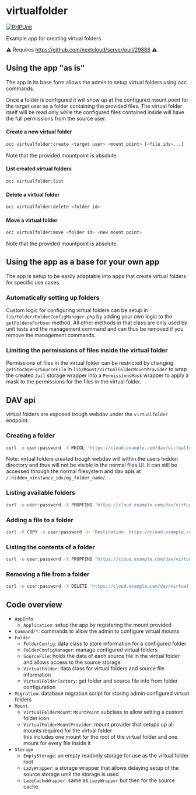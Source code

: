 # virtualfolder

[![PHPUnit](https://github.com/icewind1991/virtualfolder/actions/workflows/phpunit.yml/badge.svg)](https://github.com/icewind1991/virtualfolder/actions)

Example app for creating virtual folders

⚠  Requires https://github.com/nextcloud/server/pull/29886 ⚠ 

## Using the app "as is"

The app in its base form allows the admin to setup virtual folders using occ commands.

Once a folder is configured it will show up at the configured mount point for the target user as a folder
containing the provided files. The virtual folder itself will be read only while the configured files contained
inside will have the full permissions from the source user.

#### Create a new virtual folder

```bash
occ virtualfolder:create <target user> <mount point> [<file ids>...]
```

Note that the provided mountpoint is absolute.

#### List created virtual folders

```bash
occ virtualfolder:list
```

#### Delete a virtual folder

```bash
occ virtualfolder:delete <folder id>
```

#### Move a virtual folder

```bash
occ virtualfolder:move <folder id> <new mount point>
```

Note that the provided mountpoint is absolute.

## Using the app as a base for your own app

The app is setup to be easily adaptable into apps that create virtual folders for specific use cases.

### Automatically setting up folders

Custom logic for configuring virtual folders can be setup in `lib/Folder/FolderConfigManager.php`
by adding your own logic to the `getFoldersForUser` method.
All other methods in that class are only used by unit tests and the management command and can thus be removed
if you remove the management commands.

### Limiting the permissions of files inside the virtual folder

Permissions of files in the virtual folder can be restricted by changing `getStorageForSourceFile`
in `lib/Mount/VirtualFolderMountProvider` to wrap the created `Jail` storage wrapper into a `PermissionsMask` wrapper
to apply a mask to the permissions for the files in the virtual folder.


## DAV api

virtual folders are exposed trough webdav under the `virtualfolder` endpoint.

### Creating a folder

```bash
curl -u user:password -X MKCOL 'https://cloud.example.com/dav/virtualfolder/user/my_folder_name
```

Note: virtual folders created trough webdav will within the users hidden directory and thus will not be visible in the normal files UI.
It can still be accessed through the normal filesystem and dav apis at `/.hidden_<instance_id>/my_folder_name/`.  

### Listing available folders

```bash
curl -u user:password -X PROPFIND 'https://cloud.example.com/dav/virtualfolder/user
```

### Adding a file to a folder

```bash
curl -X COPY -u user:password -H 'Destination: https://cloud.example.com/dav/virtualfolder/user/my_folder_name/file.txt' 'https://cloud.example.com/remote.php/dav/files/user/file.txt'
```

### Listing the contents of a folder

```bash
curl -u user:password -X PROPFIND 'https://cloud.example.com/dav/virtualfolder/user/my_folder_name
```


### Removing a file from a folder

```bash
curl -u user:password -X DELETE 'https://cloud.example.com/dav/virtualfolder/user/my_folder_name/file.txt
```

## Code overview

- `AppInfo`
  - `Application`: setup the app by registering the mount provided
- `Command/*`: commands to allow the admin to configure virtual mounts
- `Folder`
  - `FolderConfig`: data class to store information for a configured folder
  - `FolderConfigManager`: manage configured virtual folders
  - `SourceFile`: holds the data of each source file in the virtual folder and allows access to the source storage
  - `VirtualFolder`: data class for virtual folders and source file information
  - `VirtualFolderFactory`: get folder and source file info from folder configuration
- `Migration`: database migration script for storing admin configured virtual folders
- `Mount`
  - `VirtualFolderMount`: `MountPoint` subclass to allow setting a custom folder icon
  - `VirtualFolderMountProvider`: mount provider that setups up all mounts required for the virtual folder  
	this includes one mount for the root of the virtual folder and one mount for every file inside it
- `Storage`
  - `EmptyStorage`: an empty readonly storage for use as the virtual folder root
  - `LazyWrapper`: a storage wrapper that allows delaying setup of the source storage until the storage is used 
  - `LazeCacheWrapper`: same as `LazyWrapper` but then for the source cache
